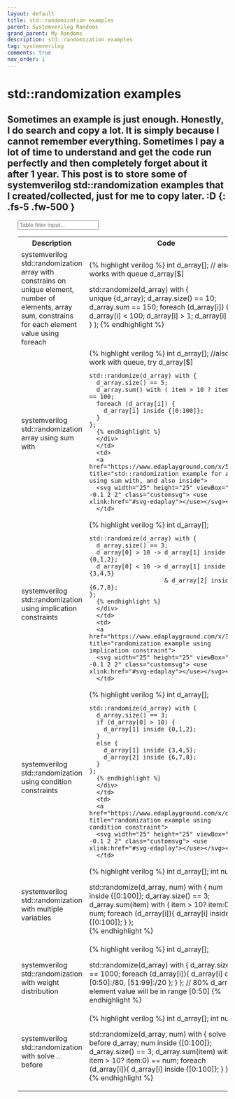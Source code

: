 ```yaml
---
layout: default
title: std::randomization examples
parent: Systemverilog Randoms
grand_parent: My Randoms
description: std::randomization examples
tag: systemverilog
comments: true
nav_order: 1
---
```

# std::randomization examples
Sometimes an example is just enough.
Honestly, I do search and copy a lot. It is simply because I cannot remember everything.
Sometimes I pay a lot of time to understand and get the code run perfectly and then completely forget about it after 1 year.
This post is to store some of systemverilog std::randomization examples that I created/collected, just for me to copy later. :D
{: .fs-5 .fw-500 }
---

<div> <ul> 
<input type="text" class="tablefilterinput" id="FilterInput" onkeyup="tablefilter()" placeholder="Table filter input..." title="filter input">

<table id="myTable" >
   <tr>
      <th> Description </th>
      <th> Code </th>
      <th> Link </th>
   </tr>
   <tr>
      <td> systemverilog std::randomization array with constrains on unique element, number of elements, array sum, constrains for each element value using foreach</td>
      <td>
      <div class="code">
      {% highlight verilog %}
  int d_array[]; // also works with queue d_array[$]

  std::randomize(d_array) with {                                
    unique {d_array};
    d_array.size() == 10;
    d_array.sum    == 150;
    foreach (d_array[i]) {
      d_array[i] < 100;
      d_array[i] > 1;
      d_array[i] != i;
    } };
      {% endhighlight %}
      </div>
      </td>
      <td>
      <a href="https://www.edaplayground.com/x/5nYm" title="std::randomization example for array/queue">
      <svg width="25" height="25" viewBox="0 -0.1 2 2" class="customsvg"> <use xlink:href="#svg-edaplay"></use></svg></a>
      </td>
   </tr>

   <tr>
      <td> systemverilog std::randomization array using sum with</td>
      <td>
      <div class="code">
      {% highlight verilog %}
    int d_array[]; //also work with queue, try d_array[$]

    std::randomize(d_array) with {
      d_array.size() == 5;
      d_array.sum() with ( item > 10 ? item:0)  == 100;
      foreach (d_array[i]) {
        d_array[i] inside {[0:100]};
      }
    };
      {% endhighlight %}
      </div>
      </td>
      <td>
      <a href="https://www.edaplayground.com/x/5css" title="std::randomization example for array using sum with, and also inside">
      <svg width="25" height="25" viewBox="0 -0.1 2 2" class="customsvg"> <use xlink:href="#svg-edaplay"></use></svg></a>
      </td>
   </tr>

   <tr>
      <td> systemverilog std::randomization using implication constraints</td>
      <td>
      <div class="code">
      {% highlight verilog %}
    int d_array[]; 

    std::randomize(d_array) with {
      d_array.size() == 3;
      d_array[0] > 10 -> d_array[1] inside {0,1,2};
      d_array[0] < 10 -> d_array[1] inside {3,4,5}
                         & d_array[2] inside {6,7,8};
    };     
      {% endhighlight %}
      </div>
      </td>
      <td>
      <a href="https://www.edaplayground.com/x/39Hg" title="randomization example using implication constraint">
      <svg width="25" height="25" viewBox="0 -0.1 2 2" class="customsvg"> <use xlink:href="#svg-edaplay"></use></svg></a>
      </td>
   </tr>

   <tr>
      <td> systemverilog std::randomization using condition constraints</td>
      <td>
      <div class="code">
      {% highlight verilog %}
    int d_array[]; 

    std::randomize(d_array) with {
      d_array.size() == 3;
      if (d_array[0] > 10) {
        d_array[1] inside {0,1,2};
      }
      else {
        d_array[1] inside {3,4,5};
        d_array[2] inside {6,7,8};
      }
    };     
      {% endhighlight %}
      </div>
      </td>
      <td>
      <a href="https://www.edaplayground.com/x/dQx" title="randomization example using condition constraint">
      <svg width="25" height="25" viewBox="0 -0.1 2 2" class="customsvg"> <use xlink:href="#svg-edaplay"></use></svg></a>
      </td>
   </tr>

   <tr>
      <td> systemverilog std::randomization with multiple variables</td>
      <td>
      <div class="code">
      {% highlight verilog %}
  int d_array[]; 
  int num;

  std::randomize(d_array, num) with {
    num inside {[0:100]};
    d_array.size()  == 3;
    d_array.sum(item) with ( item > 10? item:0) == num;
    foreach (d_array[i]){
      d_array[i] inside {[0:100]};
    }
  };     
      {% endhighlight %}
      </div>
      </td>
      <td>
      <a href="https://www.edaplayground.com/x/f5g" title="std::randomization example with multiple variables">
      <svg width="25" height="25" viewBox="0 -0.1 2 2" class="customsvg"> <use xlink:href="#svg-edaplay"></use></svg></a>
      </td>
   </tr>


   <tr>
      <td> systemverilog std::randomization with weight distribution</td>
      <td>
      <div class="code">
      {% highlight verilog %}
  int d_array[]; 

  std::randomize(d_array) with {
    d_array.size()  == 1000;
    foreach (d_array[i]){
      d_array[i] dist { [0:50]:/80, [51:99]:/20 };
    }
  }; // 80% d_array element value will be in range [0:50]
      {% endhighlight %}
      </div>
      </td>
      <td>
      <a href="https://www.edaplayground.com/x/5HdN" title="std::randomization example with weight distribution">
      <svg width="25" height="25" viewBox="0 -0.1 2 2" class="customsvg"> <use xlink:href="#svg-edaplay"></use></svg></a>
      </td>
   </tr>


   <tr>
      <td> systemverilog std::randomization with solve .. before </td>
      <td>
      <div class="code">
      {% highlight verilog %}
  int d_array[]; 
  int num;

  std::randomize(d_array, num) with {
    solve num before d_array;
    num inside {[0:100]};
    d_array.size()  == 3;
    d_array.sum(item) with ( item > 10? item:0) == num;
    foreach (d_array[i]){
      d_array[i] inside {[0:100]};
    }
 };     
      {% endhighlight %}
      </div>
      </td>
      <td>
      <a href="https://www.edaplayground.com/x/3fJD" title="std::randomization example with solve before">
      <svg width="25" height="25" viewBox="0 -0.1 2 2" class="customsvg"> <use xlink:href="#svg-edaplay"></use></svg></a>
      </td>
   </tr>


</table>
    <script>
      function tablefilter() {
        var input, filter, table, tr, td, i, txtValue;
        input = document.getElementById("FilterInput");
        filter = input.value.toUpperCase();
        table = document.getElementById("myTable");
        tr = table.getElementsByTagName("tr");
        for (i = 0; i < tr.length; i++) {
          td = tr[i].getElementsByTagName("td")[0];
          if (td) {
            txtValue = td.textContent || td.innerText;
            if (txtValue.toUpperCase().indexOf(filter) > -1) {
              tr[i].style.display = "";
            } else {
              tr[i].style.display = "none";
            }
          }
        }
      }
    </script>
</ul></div>
